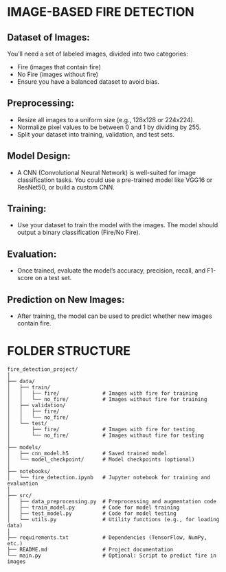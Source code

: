 # IMAGE-BASED FIRE DETECTION

## Dataset of Images:

You’ll need a set of labeled images, divided into two categories:
- Fire (images that contain fire)
- No Fire (images without fire)
- Ensure you have a balanced dataset to avoid bias.

## Preprocessing:
- Resize all images to a uniform size (e.g., 128x128 or 224x224).
- Normalize pixel values to be between 0 and 1 by dividing by 255.
- Split your dataset into training, validation, and test sets.

## Model Design:
- A CNN (Convolutional Neural Network) is well-suited for image classification tasks. You could use a pre-trained model like VGG16 or ResNet50, or build a custom CNN.

## Training:
- Use your dataset to train the model with the images. The model should output a binary classification (Fire/No Fire).

## Evaluation:
- Once trained, evaluate the model’s accuracy, precision, recall, and F1-score on a test set.

## Prediction on New Images:
- After training, the model can be used to predict whether new images contain fire.

# FOLDER STRUCTURE
```
fire_detection_project/
│
├── data/
│   ├── train/
│   │   ├── fire/              # Images with fire for training
│   │   └── no_fire/           # Images without fire for training
│   ├── validation/
│   │   ├── fire/
│   │   └── no_fire/
│   └── test/
│       ├── fire/              # Images with fire for testing
│       └── no_fire/           # Images without fire for testing
│
├── models/
│   ├── cnn_model.h5           # Saved trained model
│   └── model_checkpoint/      # Model checkpoints (optional)
│
├── notebooks/
│   └── fire_detection.ipynb   # Jupyter notebook for training and evaluation
│
├── src/
│   ├── data_preprocessing.py  # Preprocessing and augmentation code
│   ├── train_model.py         # Code for model training
│   ├── test_model.py          # Code for model testing
│   └── utils.py               # Utility functions (e.g., for loading data)
│
├── requirements.txt           # Dependencies (TensorFlow, NumPy, etc.)
├── README.md                  # Project documentation
└── main.py                    # Optional: Script to predict fire in images
```